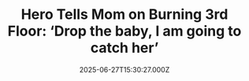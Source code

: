 ---
title: "Hero Tells Mom on Burning 3rd Floor: ‘Drop the baby, I am going to catch her’"
date: 2025-06-27T15:30:27.000Z
category: Human Kindness
externalLink: "https://www.goodnewsnetwork.org/hero-tells-mom-on-burning-3rd-floor-drop-the-baby-i-am-going-to-catch-her/"
image: ""
excerpt: "Absolutely gripping footage recorded during a recent apartment block fire shows a mother throwing her baby out from the third-floor window to a crowd of rescuers below. The arms of the rescuers envelope the falling child, and Cleveland news 19 reports that both mom and babe made it out unharmed. The ordeal began on June […] The post Hero Tells…"
---